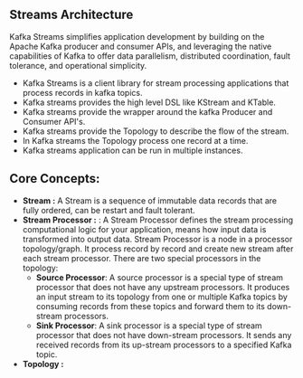 ## Streams Architecture

Kafka Streams simplifies application development by building on the Apache Kafka producer and consumer APIs, and leveraging the native capabilities of Kafka to offer data parallelism, distributed coordination, fault tolerance, and operational simplicity.

 - Kafka Streams is a client library for stream processing applications that process records in kafka topics.
 - Kafka streams provides the high level DSL like KStream and KTable.
 - Kafka streams provide the wrapper around the kafka Producer and Consumer API's.
 - Kafka streams provide the Topology to describe the flow of the stream.
 - In Kafka streams the Topology process one record at a time.
 - Kafka streams application can be run in multiple instances. 

## Core Concepts:

 

 - **Stream :** A Stream is a sequence of immutable data records that are fully ordered, can be restart and fault tolerant.
 - **Stream Processor :** : A Stream Processor defines the stream processing computational logic for your application, means how input data is transformed into output data. Stream Processor is a node in a processor topology/graph. It process record by record and create new stream after each stream processor. There are two special processors in the topology:
	-   **Source Processor**: A source processor is a special type of  stream processor that does not have any upstream processors. It produces an input stream to its topology from one or multiple Kafka topics by consuming records from these topics and forward them to its down-stream processors.
	-   **Sink Processor**: A sink processor is a special type of stream processor that does not have down-stream processors. It sends any received records from its up-stream processors to a specified Kafka topic.
- **Topology :**

<!--stackedit_data:
eyJoaXN0b3J5IjpbLTIxMTM1MzE1MTUsLTY3NjIxMzk2NiwtMT
A4ODIxNDU1NCwtMTExMzU2MzgyNiwtMTk0NDY3NzQ0MCwxNjcy
ODgzNzMxLC03NDU1ODQ3MTMsLTY0NzI5OTY3OCw0MDgyMDM0OD
YsLTE5NDg0NTM5NjUsNjYzNTM0ODY4LDM2MDQ4MDY4MCwxMDE4
MTAwMjEzLDE1NjI3NzU1NjcsNTQ1MTE2MzIzLDE2OTMzODk2NT
ksLTM1OTE0NTM1OSw0NzY0MzUwNDcsLTExNzU1MzY4NzksNjI5
ODAyNzczXX0=
-->